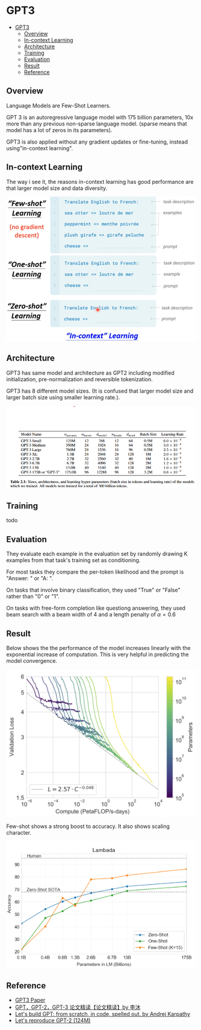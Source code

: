 # GPT3

- [GPT3](#gpt3)
  - [Overview](#overview)
  - [In-context Learning](#in-context-learning)
  - [Architecture](#architecture)
  - [Training](#training)
  - [Evaluation](#evaluation)
  - [Result](#result)
  - [Reference](#reference)


## Overview

Language Models are Few-Shot Learners.

GPT 3 is an autoregressive language model with 175 billion parameters, 10x more than any previous non-sparse language model. (sparse means that model has a lot of zeros in its parameters).

GPT3 is also applied without any gradient updates or fine-tuning, instead using"in-context learning".

## In-context Learning

The way i see it, the reasons in-context learning has good performance are that larger model size and data diversity.

![in-context%20learning.png](../GPT2/.images/in-context%20learning.png)


## Architecture

GPT3 has same model and architecture as GPT2 including modified initialization, pre-normalization and reversible tokenization.

GPT3 has 8 different model sizes. (It is confused that larger model size and larger batch size using smaller learning rate.).

![GPT3 model size.png](./.images/GPT3%20model%20size.png)

## Training

todo

## Evaluation

They evaluate each example in the evaluation set by randomly drawing K examples from that task's training set as conditioning.

For most tasks they compare the per-token likelihood and the prompt is "Answer: " or  "A: ".

On tasks that involve binary classification, they used "True" or "False" rather than "0" or "1".

On tasks with free-form completion like questiong answering, they used beam search with a beam width of 4 and a length penalty of $\alpha = 0.6$

## Result

Below shows the the performance of the model increases linearly with the exponential increase of computation. This is very helpful in predicting the model convergence.

![smooth scaling of performance with compute.png](.images/smooth%20scaling%20of%20performance%20with%20compute.png)

Few-shot shows a strong boost to accuracy. It also shows scaling character.

![few-shot capability.png](.images/few-shot%20capability.png)

## Reference

- [GPT3 Paper](https://arxiv.org/pdf/2005.14165)
- [GPT，GPT-2，GPT-3 论文精读【论文精读】by 李沐](https://www.bilibili.com/video/BV1AF411b7xQ/?share_source=copy_web&vd_source=3157022a9ba8a59e9a2cac56650df970)
- [Let's build GPT: from scratch, in code, spelled out. by Andrej Karpathy](https://youtu.be/kCc8FmEb1nY?si=hH3vDAtZIzg9pd7-)
- [Let's reproduce GPT-2 (124M)](https://www.youtube.com/watch?v=l8pRSuU81PU)

